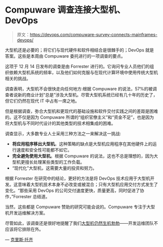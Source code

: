 # Compuware 调查连接大型机、DevOps

> 原文：<https://devops.com/compuware-survey-connects-mainframes-devops/>

大型机还是必要的；将它们与现代硬件和软件相结合是很棘手的；DevOps 就是答案。这些是本周由 Compuware 委托进行的一项调查的要点。

这项于 12 月 14 日发布的调查是由 Forrester 进行的。它询问专业人员他们的组织依赖大型机系统的频率，以及他们如何克服与在现代计算环境中使用传统大型机相关的挑战。

调查表明，大型机不会很快走向任何地方:根据 Compuware 的说法，57%的被调查者说新的商业计划“总是”涉及大型机。尽管大型机系统已经有几十年的历史了，但它们仍然在现代 IT 中占有一席之地。

但是根据调查，弥合大型机和更现代的基础设施和软件交付实践之间的差距是困难的。这不仅是因为 Compuware 所谓的“组织官僚主义”和“资金不足”，也是因为将大型机与不同时代设计的其他类型的技术相集成的困难。

调查显示，大多数专业人士采用三种方法之一来解决这一挑战:

*   **将应用程序移出大型机**。这种策略的缺点是大型机应用程序在其他硬件上的运行速度和安全性可能都不如它。
*   **完全避免使用大型机**。根据 Compuware 的说法，这也不总是理想的，因为大型机更擅长处理某些类型的工作负载。
*   “现代化”大型机，这需要大量的投资和努力。

根据 Forrester 在研究中的结论，更好的方法是将 DevOps 技术应用于大型机开发。这意味着大型机技术本身不必改变或被混合；只有大型机应用交付方式发生了变化。“那些采用 DevOps 的公司交付速度更快，质量更高，同时促进了协作，”Forrester 总结道。

当然，这些都是 Compuware 赞助的研究可能会说的。Compuware 专注于大型机开发运维解决方案。

尽管如此，该调查还是很好地提醒了我们[大型机仍然生机勃勃](https://devops.com/mainstreaming-mainframe-devops-automation-unified-deployment/)——开发运维团队不应该将它排除在外。

— [克里斯·托齐](https://devops.com/author/chris-tozzi/)